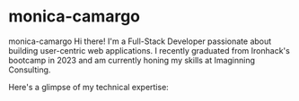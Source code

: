 # monica-camargo
monica-camargo
Hi there!
I'm a Full-Stack Developer passionate about building user-centric web applications.  I recently graduated from Ironhack's bootcamp in 2023 and am currently honing my skills at Imaginning Consulting.

Here's a glimpse of my technical expertise:
